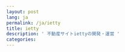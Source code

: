 ```yaml
---
layout: post
lang: ja
permalink: /ja/ietty
title: ietty
description: ' 不動産サイトiettyの開発・運営 '
categories: 
---
```

